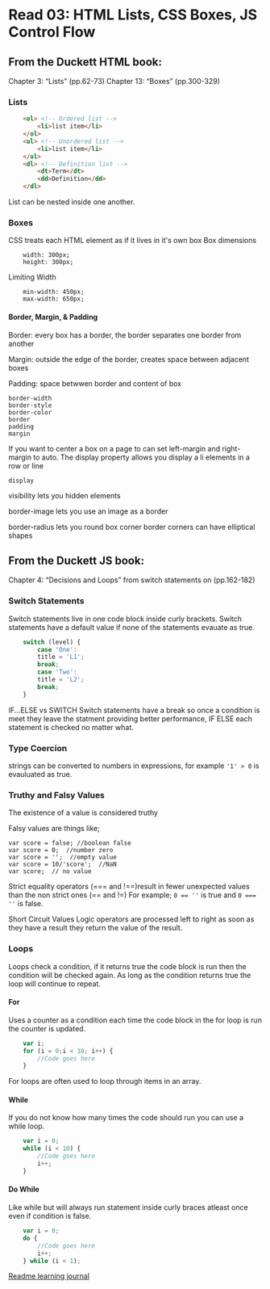 # Read 03: HTML Lists, CSS Boxes, JS Control Flow

## From the Duckett HTML book:

Chapter 3: “Lists” (pp.62-73)
Chapter 13: “Boxes” (pp.300-329)

### Lists
```HTML
    <ol> <!-- Ordered list -->
        <li>list item</li>
    </ol>
    <ul> <!-- Unordered list -->
        <li>list item</li>
    </ul>
    <dl> <!-- Definition list -->
        <dt>Term</dt>
        <dd>Definition</dd>
    </dl>
```
List can be nested inside one another.

### Boxes
CSS treats each HTML element as if it lives in it's own box
Box dimensions
```
    width: 300px;
    height: 300px;
```
Limiting Width
```
    min-width: 450px;
    max-width: 650px;
```
#### Border, Margin, & Padding
Border: every box has a border, the border separates one border from another

Margin: outside the edge of the border, creates space between adjacent boxes

Padding: space betwwen border and content of box
```
border-width
border-style
border-color
border
padding
margin
```
If you want to center a box on a page to can set left-margin and right-margin to auto.
The display property allows you display a li elements in a row or line
```
display
```
visibility lets you hidden elements

border-image lets you use an image as a border

border-radius lets you round box corner
border corners can have elliptical shapes

## From the Duckett JS book:

Chapter 4: “Decisions and Loops” from switch statements on (pp.162-182)

### Switch Statements
Switch statements live in one code block inside curly brackets.  Switch statements have a default value if none of the statements evauate as true.
``` Javascript
    switch (level) {
        case 'One':
        title = 'L1';
        break;
        case 'Two':
        title = 'L2';
        break;
    }
```


IF...ELSE vs SWITCH
Switch statements have a break so once a condition is meet they leave the statment providing better performance, IF ELSE each statement is checked no matter what.

### Type Coercion
strings can be converted to numbers in expressions, for example `'1' > 0` is evauluated as true.

### Truthy and Falsy Values
The existence of a value is considered truthy

Falsy values are things like;
 ``` JS
 var score = false; //boolean false
 var score = 0;  //number zero
 var score = '';  //empty value
 var score = 10/'score';  //NaN
 var score;  // no value
 ```

Strict equality operators (=== and !==)result in fewer unexpected values than the non strict ones (== and !=) 
For example; `0 == ''` is true and `0 === ''` is false.

Short Circuit Values
Logic operators are processed left to right as soon as they have a result they return the value of the result.

### Loops
Loops check a condition, if it returns true the code block is run then the condition will be checked again.  As long as the condition returns true the loop will continue to repeat.

#### For
Uses a counter as a condition each time the code block in the for loop is run the counter is updated.
```Javascript
    var i;
    for (i = 0;i < 10; i++) {
        //Code goes here
    }
```
For loops are often used to loop through items in an array.

#### While
If you do not know how many times the code should run you can use a while loop.
```Javascript
    var i = 0;
    while (i < 10) {
        //Code goes here
        i++;
    }
```

#### Do While
Like while but will always run statement inside curly braces atleast once even if condition is false.
```Javascript
    var i = 0;
    do {
        //Code goes here
        i++;
    } while (i < 1);
```
[Readme learning journal](README.md)